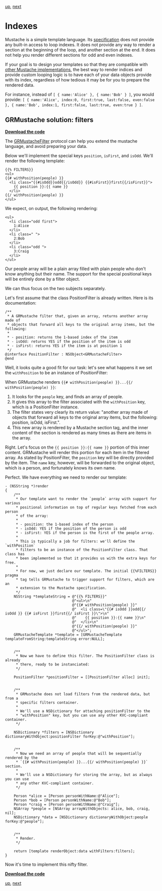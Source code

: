 [up](../../../../tree/master/Guides/sample_code), [next](../forking.md)

Indexes
=======

Mustache is a simple template language. Its [specification](https://github.com/mustache/spec) does not provide any built-in access to loop indexes. It does not provide any way to render a section at the beginning of the loop, and another section at the end. It does not help you render different sections for odd and even indexes.

If your goal is to design your templates so that they are compatible with [other Mustache implementations](https://github.com/defunkt/mustache/wiki/Other-Mustache-implementations), the best way to render indices and provide custom looping logic is to have each of your data objects provide with its index, regardless of how tedious it may be for you to prepare the rendered data.

For instance, instead of `[ { name:'Alice' }, { name:'Bob' } ]`, you would provide: `[ { name:'Alice', index:0, first:true, last:false, even:false }, { name:'Bob', index:1, first:false, last:true, even:true } ]`.


GRMustache solution: filters
----------------------------

**[Download the code](../../../../tree/master/Guides/sample_code/indexes)**

The [GRMustacheFilter](../filter.md) protocol can help you extend the mustache language, and avoid preparing your data.

Below we'll implement the special keys `position`, `isFirst`, and `isOdd`. We'll render the following template:

    {{% FILTERS}}
    <ul>
    {{# withPosition(people) }}
      <li class="{{#isOdd}}odd{{/isOdd}} {{#isFirst}}first{{/isFirst}}">
        {{ position }}:{{ name }}
      </li>
    {{/ withPosition(people) }}
    </ul>

We expect, on output, the following rendering:

    <ul>
      <li class="odd first">
        1:Alice
      </li>
      <li class=" ">
        2:Bob
      </li>
      <li class="odd ">
        3:Craig
      </li>
    </ul>
    

Our people array will be a plain array filled with plain people who don't know anything but their name. The support for the special positional keys will be entirely done by a filter object.

We can thus focus on the two subjects separately.

Let's first assume that the class PositionFilter is already written. Here is its documentation:

```objc
/**
 * A GRMustache filter that, given an array, returns another array made of
 * objects that forward all keys to the original array items, but the following:
 *
 * - position: returns the 1-based index of the item
 * - isOdd: returns YES if the position of the item is odd
 * - isFirst: returns YES if the item is at position 1
 */
@interface PositionFilter : NSObject<GRMustacheFilter>
@end
```

Well, it looks quite a good fit for our task: let's see what happens it we set the `withPosition` to be an instance of PositionFilter:

When GRMustache renders `{{# withPosition(people) }}...{{/ withPosition(people) }}`:

1. It looks for the `people` key, and finds an array of people.
2. It gives this array to the filter associated with the `withPosition` key, which is a PositionFilter instance.
3. The filter states very clearly its return value: "another array made of objects that forward all keys to the original array items, but the following: position, isOdd, isFirst.".
4. This new array is rendered by a Mustache section tag, and the inner content of the section is rendered as many times as there are items in the array.

Right. Let's focus on the `{{ position }}:{{ name }}` portion of this inner content. GRMustache will render this portion for each item in the filtered array. As stated by PositionFilter, the `position` key will be directly provided by the item. The `name` key, however, will be forwarded to the original object, which is a person, and fortunately knows its own name.

Perfect. We have everything we need to render our template:

```objc
- (NSString *)render
{
    /**
     * Our template want to render the `people` array with support for various
     * positional information on top of regular keys fetched from each person
     * of the array:
     *
     * - position: the 1-based index of the person
     * - isOdd: YES if the position of the person is odd
     * - isFirst: YES if the person is the first of the people array.
     *
     * This is typically a job for filters: we'll define the `withPosition`
     * filters to be an instance of the PositionFilter class. That class has
     * been implemented so that it provides us with the extra keys for free.
     *
     * For now, we just declare our template. The initial {{%FILTERS}} pragma
     * tag tells GRMustache to trigger support for filters, which are an
     * extension to the Mustache specification.
     */
    NSString *templateString = @"{{% FILTERS}}"
                               @"<ul>\n"
                               @"{{# withPosition(people) }}"
                               @"  <li class=\"{{# isOdd }}odd{{/ isOdd }} {{# isFirst }}first{{/ isFirst }}\">\n"
                               @"    {{ position }}:{{ name }}\n"
                               @"  </li>\n"
                               @"{{/ withPosition(people) }}"
                               @"</ul>";
    GRMustacheTemplate *template = [GRMustacheTemplate templateFromString:templateString error:NULL];
    
    
    /**
     * Now we have to define this filter. The PositionFilter class is already
     * there, ready to be instanciated:
     */
    
    PositionFilter *positionFilter = [[PositionFilter alloc] init];
    
    
    /**
     * GRMustache does not load filters from the rendered data, but from a
     * specific filters container.
     *
     * We'll use a NSDictionary for attaching positionFilter to the
     * "withPosition" key, but you can use any other KVC-compliant container.
     */
    
    NSDictionary *filters = [NSDictionary dictionaryWithObject:positionFilter forKey:@"withPosition"];
    
    
    /**
     * Now we need an array of people that will be sequentially rendered by the
     * `{{# withPosition(people) }}...{{/ withPosition(people) }}` section.
     * 
     * We'll use a NSDictionary for storing the array, but as always you can use
     * any other KVC-compliant container.
     */
    
    Person *alice = [Person personWithName:@"Alice"];
    Person *bob = [Person personWithName:@"Bob"];
    Person *craig = [Person personWithName:@"Craig"];
    NSArray *people = [NSArray arrayWithObjects: alice, bob, craig, nil];
    NSDictionary *data = [NSDictionary dictionaryWithObject:people forKey:@"people"];
    
    
    /**
     * Render.
     */
    
    return [template renderObject:data withFilters:filters];
}
```

Now it's time to implement this nifty filter.




**[Download the code](../../../../tree/master/Guides/sample_code/indexes)**

[up](../../../../tree/master/Guides/sample_code), [next](../forking.md)